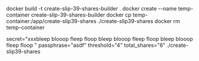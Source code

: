
docker build -t create-slip-39-shares-builder .
docker create --name temp-container create-slip-39-shares-builder
docker cp temp-container:/app/create-slip39-shares ./create-slip39-shares
docker rm temp-container


secret="xxxbleep blooop fleep floop bleep blooop fleep floop bleep blooop fleep floop " passphrase="asdf" threshold="4" total_shares="6" ./create-slip39-shares